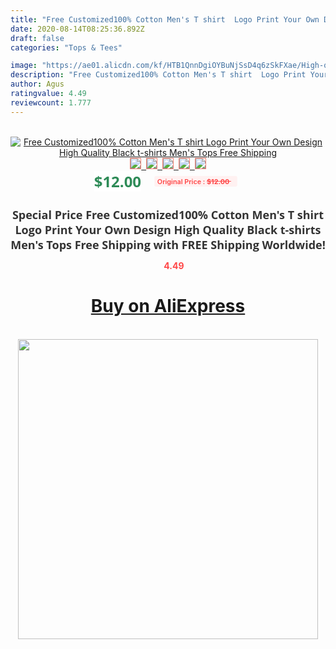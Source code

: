 ```yaml
---
title: "Free Customized100% Cotton Men's T shirt  Logo Print Your Own Design High Quality Black t-shirts Men's Tops Free Shipping"
date: 2020-08-14T08:25:36.892Z
draft: false
categories: "Tops & Tees"

image: "https://ae01.alicdn.com/kf/HTB1QnnDgiOYBuNjSsD4q6zSkFXae/High-quality-LOGO-DIY-print-design-Customize-Men-s-t-shirt-Black-100-Cotton-Male-short.jpg"
description: "Free Customized100% Cotton Men's T shirt  Logo Print Your Own Design High Quality Black t-shirts Men's Tops Free Shipping"
author: Agus
ratingvalue: 4.49
reviewcount: 1.777
---
```

<br>
<div style="text-align: center;">
<a href="https://s.click.aliexpress.com/e/_AcLQvJ" target="_blank" rel="nofollow noopener noreferrer"><img alt="Free Customized100% Cotton Men's T shirt  Logo Print Your Own Design High Quality Black t-shirts Men's Tops Free Shipping" class="magnifier-image" src="https://ae01.alicdn.com/kf/HTB1QnnDgiOYBuNjSsD4q6zSkFXae/High-quality-LOGO-DIY-print-design-Customize-Men-s-t-shirt-Black-100-Cotton-Male-short.jpg_640x640.jpg">
<br>
<img style="border:1px solid salmon" src="https://ae01.alicdn.com/kf/HTB1QnnDgiOYBuNjSsD4q6zSkFXae/High-quality-LOGO-DIY-print-design-Customize-Men-s-t-shirt-Black-100-Cotton-Male-short.jpg_120x120.jpg">&nbsp;&nbsp;<img style="border:1px solid salmon" src="https://ae01.alicdn.com/kf/HTB1jvMnRVXXXXaJXpXXq6xXFXXXA/High-quality-LOGO-DIY-print-design-Customize-Men-s-t-shirt-Black-100-Cotton-Male-short.jpg_120x120.jpg">&nbsp;&nbsp;<img style="border:1px solid salmon" src="https://ae01.alicdn.com/kf/HTB1oTlbmQyWBuNjy0Fpq6yssXXax/High-quality-LOGO-DIY-print-design-Customize-Men-s-t-shirt-Black-100-Cotton-Male-short.jpg_120x120.jpg">&nbsp;&nbsp;<img style="border:1px solid salmon" src="_120x120.jpg">&nbsp;&nbsp;<img style="border:1px solid salmon" src="https://ae01.alicdn.com/kf/HTB1QwMyRVXXXXafXXXXq6xXFXXX8/High-quality-LOGO-DIY-print-design-Customize-Men-s-t-shirt-Black-100-Cotton-Male-short.jpg_120x120.jpg"></a></div><br0>
<div style="text-align: center;"><span style="background-color: white; border: 0px; box-sizing: border-box; color: seagreen; display: inline-block; font-family: &quot;open sans&quot; , &quot;arial&quot; , &quot;helvetica&quot; , sans-serif , &quot;heiti&quot;; font-size: 24px; font-stretch: inherit; font-weight: 700; line-height: inherit; margin: 0px 10px 0px 0px; padding: 0px; vertical-align: middle;">$12.00 </span>
<span style="background: rgb(255 , 241 , 241); border-radius: 3px; border: 0px; box-sizing: border-box; color: #ff4747; display: inline-block; font-family: inherit; font-size: 12px; font-stretch: inherit; font-style: inherit; font-variant: inherit; font-weight: 600; line-height: inherit; margin: 0px; padding: 2px 5px; transform: scale(0.9); vertical-align: middle;">Original Price : <b style="text-decoration: line-through;">$12.00 </b> &nbsp;&nbsp;</span></div>
<h1 style="color: #333333; display: inline-block; font-family: &quot;open sans&quot; , &quot;arial&quot; , &quot;helvetica&quot; , sans-serif , &quot;heiti&quot;; font-size: 18px; font-stretch: inherit; font-weight: 700; text-align: center;">Special Price Free Customized100% Cotton Men's T shirt  Logo Print Your Own Design High Quality Black t-shirts Men's Tops Free Shipping with FREE Shipping Worldwide!</h1>
<div style="color: #ff4747; text-align: center;">
<img src="https://4.bp.blogspot.com/-M0ZcTcb-5uY/XleCXlxnR4I/AAAAAAAAAEc/OrjgMkXV1oMQFaCRZj5HQwOCBcu3w1FegCPcBGAYYCw/s1600/star.png" style="height: 15px;">&nbsp;<b>4.49</b></div>
<div class="button_cont" align="center"><a class="buynow_a" href="https://s.click.aliexpress.com/e/_AcLQvJ" target="_blank" rel="nofollow noopener noreferrer"><H1>Buy on AliExpress</H1></a></div><br>
<div class="separator" style="clear: both; text-align: center;">
<img src="https://lh3.googleusercontent.com/-pTy5HemUv9M/XlePHvY0dAI/AAAAAAAAAE4/0nX5iRUoIWY8eMW9Dpxeirr157OZliDIgCLcBGAsYHQ/s1600/badge.gif" width="480">
</div>
